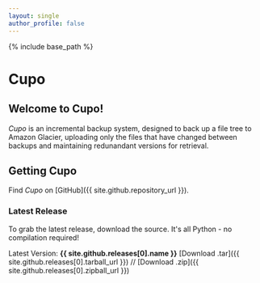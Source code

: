 ```yaml
---
layout: single
author_profile: false
---
```

{% include base_path %}

# Cupo

## Welcome to Cupo!

*Cupo* is an incremental backup system, designed to back up a file tree to Amazon Glacier, uploading only the files that have changed between backups and maintaining redunandant versions for retrieval.

## Getting Cupo
Find *Cupo* on [GitHub]({{ site.github.repository_url }}).

### Latest Release
To grab the latest release, download the source. It's all Python - no compilation required!

Latest Version: **{{ site.github.releases[0].name }}** 
[Download .tar]({{ site.github.releases[0].tarball_url }})
//
[Download .zip]({{ site.github.releases[0].zipball_url }})

